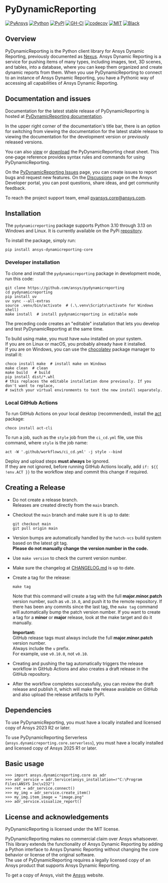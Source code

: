 # PyDynamicReporting

[![PyAnsys](https://img.shields.io/badge/Py-Ansys-ffc107.svg?labelColor=black&logo=data:image/png;base64,iVBORw0KGgoAAAANSUhEUgAAABAAAAAQCAIAAACQkWg2AAABDklEQVQ4jWNgoDfg5mD8vE7q/3bpVyskbW0sMRUwofHD7Dh5OBkZGBgW7/3W2tZpa2tLQEOyOzeEsfumlK2tbVpaGj4N6jIs1lpsDAwMJ278sveMY2BgCA0NFRISwqkhyQ1q/Nyd3zg4OBgYGNjZ2ePi4rB5loGBhZnhxTLJ/9ulv26Q4uVk1NXV/f///////69du4Zdg78lx//t0v+3S88rFISInD59GqIH2esIJ8G9O2/XVwhjzpw5EAam1xkkBJn/bJX+v1365hxxuCAfH9+3b9/+////48cPuNehNsS7cDEzMTAwMMzb+Q2u4dOnT2vWrMHu9ZtzxP9vl/69RVpCkBlZ3N7enoDXBwEAAA+YYitOilMVAAAAAElFTkSuQmCC)](https://docs.pyansys.com/) [![Python](https://img.shields.io/pypi/pyversions/ansys-dynamicreporting-core?logo=pypi)](https://pypi.org/project/ansys-dynamicreporting-core/) [![PyPI](https://img.shields.io/pypi/v/ansys-dynamicreporting-core.svg?logo=python&logoColor=white)](https://pypi.org/project/ansys-dynamicreporting-core) [![GH-CI](https://github.com/ansys/pydynamicreporting/actions/workflows/ci_cd.yml/badge.svg?branch=main)](https://github.com/ansys/pydynamicreporting/actions?query=branch%3Amain) [![codecov](https://codecov.io/gh/ansys/pydynamicreporting/graph/badge.svg?token=WCAK7QRLR3)](https://codecov.io/gh/ansys/pydynamicreporting) [![MIT](https://img.shields.io/badge/License-MIT-yellow.svg)](https://opensource.org/licenses/MIT) [![Black](https://img.shields.io/badge/code%20style-black-000000.svg?style=flat)](https://github.com/psf/black)

## Overview

PyDynamicReporting is the Python client library for Ansys Dynamic Reporting, previously documented as [Nexus]. Ansys Dynamic Reporting is a service for pushing items of many types, including images, text, 3D scenes, and tables, into a database, where you can keep them organized and create dynamic reports from them. When you use PyDynamicReporting to connect to an instance of Ansys Dynamic Reporting, you have a Pythonic way of accessing all capabilities of Ansys Dynamic Reporting.

## Documentation and issues

Documentation for the latest stable release of PyDynamicReporting is hosted at [PyDynamicReporting documentation](https://dynamicreporting.docs.pyansys.com/version/stable/).

In the upper right corner of the documentation's title bar, there is an option for switching from viewing the documentation for the latest stable release to viewing the documentation for the development version or previously released versions.

You can also [view](https://cheatsheets.docs.pyansys.com/pydynamicreporting_cheat_sheet.png) or [download](https://cheatsheets.docs.pyansys.com/pydynamicreporting_cheat_sheet.pdf) the PyDynamicReporting cheat sheet. This one-page reference provides syntax rules and commands for using PyDynamicReporting.

On the [PyDynamicReporting Issues](https://github.com/ansys/pydynamicreporting/issues) page, you can create issues to report bugs and request new features. On the [Discussions](https://discuss.ansys.com/) page on the Ansys Developer portal, you can post questions, share ideas, and get community feedback.

To reach the project support team, email [pyansys.core@ansys.com](mailto:pyansys.core@ansys.com).

## Installation

The `pydynamicreporting` package supports Python 3.10 through 3.13 on Windows and Linux. It is currently available on the PyPi [repository](https://pypi.org/project/ansys-dynamicreporting-core/).

To install the package, simply run:

```
pip install ansys-dynamicreporting-core
```

### Developer installation

To clone and install the `pydynamicreporting` package in development mode, run this code:

```
git clone https://github.com/ansys/pydynamicreporting
cd pydynamicreporting
pip install uv
uv sync --all-extras
source .venv/bin/activate  # (.\.venv\Scripts\activate for Windows shell)
make install  # install pydynamicreporting in editable mode
```

The preceding code creates an "editable" installation that lets you develop and test PyDynamicReporting at the same time.

To build using make, you must have `make` installed on your system.  
If you are on Linux or macOS, you probably already have it installed.  
If you are on Windows, you can use the [chocolatey](https://chocolatey.org/install) package manager to install it:

```
choco install make  # install make on Windows
make clean  # clean
make build   # build
pip install dist/*.whl
# this replaces the editable installation done previously. If you don't want to replace,
# switch your virtual environments to test the new install separately.
```

### Local GitHub Actions

To run GitHub Actions on your local desktop (recommended), install the [act](https://github.com/nektos/act#readme) package:

```
choco install act-cli
```

To run a job, such as the `style` job from the `ci_cd.yml` file, use this command, where `style` is the job name:

```
act -W '.github/workflows/ci_cd.yml' -j style --bind
```

Deploy and upload steps **must always** be ignored.  
If they are not ignored, before running GitHub Actions locally, add `if: ${{ !env.ACT }}` to the workflow step and commit this change if required.

## Creating a Release

- Do not create a release branch.  
  Releases are created directly from the `main` branch.

- Checkout the `main` branch and make sure it is up to date:

  ```
  git checkout main
  git pull origin main
  ```

- Version bumps are automatically handled by the `hatch-vcs` build system based on the latest git tag.  
  **Please do not manually change the version number in the code.**

- Use `make version` to check the current version number.

- Make sure the changelog at [CHANGELOG.md](./CHANGELOG.md) is up to date.

- Create a tag for the release:

  ```
  make tag
  ```
  Note that this command will create a tag with the full **major.minor.patch** version number, such as `v0.10.0`, and push it to the remote repository.
  If there has been any commits since the last tag, the `make tag` command will automatically bump the patch version number.
  If you want to create a tag for a **minor** or **major** release, look at the make target and do it manually.

  **Important:**  
  GitHub release tags must always include the full **major.minor.patch** version number.  
  Always include the `v` prefix.  
  For example, use `v0.10.0`, not `v0.10`.

- Creating and pushing the tag automatically triggers the release workflow in GitHub Actions and also creates a draft release in the GitHub repository.

- After the workflow completes successfully, you can review the draft release and publish it, which will make the release available on GitHub and also upload the release artifacts to PyPI.

## Dependencies

To use PyDynamicReporting, you must have a locally installed and licensed copy of Ansys 2023 R2 or later.

To use PyDynamicReporting Serverless (`ansys.dynamicreporting.core.serverless`), you must have a locally installed and licensed copy of Ansys 2025 R1 or later.

## Basic usage

```
>>> import ansys.dynamicreporting.core as adr
>>> adr_service = adr.Service(ansys_installation=r"C:\Program Files\ANSYS Inc\v232")
>>> ret = adr_service.connect()
>>> my_img = adr_service.create_item()
>>> my_img.item_image = "image.png"
>>> adr_service.visualize_report()
```

## License and acknowledgements

PyDynamicReporting is licensed under the MIT license.

PyDynamicReporting makes no commercial claim over Ansys whatsoever.  
This library extends the functionality of Ansys Dynamic Reporting by adding a Python interface to Ansys Dynamic Reporting without changing the core behavior or license of the original software.  
The use of PyDynamicReporting requires a legally licensed copy of an Ansys product that supports Ansys Dynamic Reporting.

To get a copy of Ansys, visit the [Ansys](https://www.ansys.com/) website.

[Nexus]: https://nexusdemo.ensight.com/docs/html/Nexus.html

